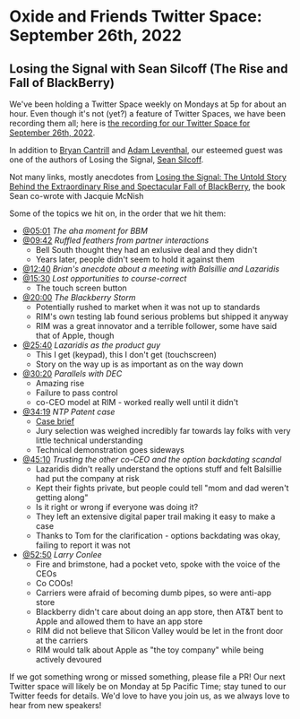 # Oxide and Friends Twitter Space: September 26th, 2022

## Losing the Signal with Sean Silcoff (The Rise and Fall of BlackBerry)

We've been holding a Twitter Space weekly on Mondays at 5p for about an hour.
Even though it's not (yet?) a feature of Twitter Spaces, we have been
recording them all; here is
[the recording for our Twitter Space for September 26th, 2022](https://youtu.be/68TVcHeBsBU).

In addition to
[Bryan Cantrill](https://twitter.com/bcantrill) and
[Adam Leventhal](https://twitter.com/ahl),
our esteemed guest was one of the authors of Losing the Signal,
[Sean Silcoff](https://twitter.com/SeanSilcoff).

Not many links, mostly anecdotes from [Losing the Signal: The Untold Story Behind the Extraordinary Rise and Spectacular Fall of BlackBerry](https://www.amazon.com/Losing-Signal-Extraordinary-Spectacular-BlackBerry-ebook/dp/B00Q20ASVS), the book Sean co-wrote with Jacquie McNish

Some of the topics we hit on, in the order that we hit them:

- [@05:01](https://youtu.be/68TVcHeBsBU?t=301)
  *The aha moment for BBM*
- [@09:42](https://youtu.be/68TVcHeBsBU?t=582)
  *Ruffled feathers from partner interactions*
  + Bell South thought they had an exlusive deal and they didn't
  + Years later, people didn't seem to hold it against them
- [@12:40](https://youtu.be/68TVcHeBsBU?t=760)
  *Brian's anecdote about a meeting with Balsillie and Lazaridis*
- [@15:30](https://youtu.be/68TVcHeBsBU?t=930)
  *Lost opportunities to course-correct*
  + The touch screen button
- [@20:00](https://youtu.be/68TVcHeBsBU?t=1200)
  *The Blackberry Storm*
  + Potentially rushed to market when it was not up to standards
  + RIM's own testing lab found serious problems but shipped it anyway
  + RIM was a great innovator and a terrible follower, some have said that of Apple, though
- [@25:40](https://youtu.be/68TVcHeBsBU?t=1540)
  *Lazaridis as the product guy*
  + This I get (keypad), this I don't get (touchscreen)
  + Story on the way up is as important as on the way down
- [@30:20](https://youtu.be/68TVcHeBsBU?t=1820)
  *Parallels with DEC*
  + Amazing rise
  + Failure to pass control
  + co-CEO model at RIM - worked really well until it didn't
- [@34:19](https://youtu.be/68TVcHeBsBU?t=2059)
  *NTP Patent case*
  + [Case brief](https://www.lexisnexis.com/community/casebrief/p/casebrief-ntp-inc-v-research-in-motion-ltd)
  + Jury selection was weighed incredibly far towards lay folks with very little technical understanding
  + Technical demonstration goes sideways
- [@45:10](https://youtu.be/68TVcHeBsBU?t=2710)
  *Trusting the other co-CEO and the option backdating scandal*
  + Lazaridis didn't really understand the options stuff and felt Balsillie had put the company at risk
  + Kept their fights private, but people could tell "mom and dad weren't getting along"
  + Is it right or wrong if everyone was doing it?
  + They left an extensive digital paper trail making it easy to make a case
  + Thanks to Tom for the clarification - options backdating was okay, failing to report it was not
- [@52:50](https://youtu.be/68TVcHeBsBU?t=3170)
  *Larry Conlee*
  + Fire and brimstone, had a pocket veto, spoke with the voice of the CEOs
  + Co COOs!
  + Carriers were afraid of becoming dumb pipes, so were anti-app store
  + Blackberry didn't care about doing an app store, then AT&T bent to Apple and allowed them to have an app store
  + RIM did not believe that Silicon Valley would be let in the front door at the carriers
  + RIM would talk about Apple as "the toy company" while being actively devoured

If we got something wrong or missed something, please file a PR!
Our next Twitter space will likely be on Monday at 5p Pacific Time; stay tuned
to our Twitter feeds for details.  We'd love to have you join us, as we
always love to hear from new speakers!

